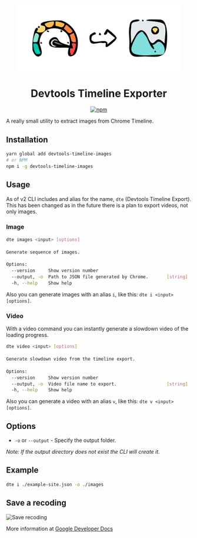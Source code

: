 <p align="center"><img src="./.github/logo.svg" alt="logo" width="450"></p>

<h1 align="center">Devtools Timeline Exporter</h1>

<p align="center">
    <a href="https://www.npmjs.com/package/devtools-timeline-images"><img alt="npm" src="https://img.shields.io/npm/v/devtools-timeline-images.svg"></a>
</p>

A really small utility to extract images from Chrome Timeline.

## Installation

```bash
yarn global add devtools-timeline-images
# or NPM
npm i -g devtools-timeline-images
```

## Usage

As of v2 CLI includes and alias for the name, `dte` (Devtools Timeline Export). This has been changed as in the future
there is a plan to export videos, not only images.

### Image

```bash
dte images <input> [options]

Generate sequence of images.

Options:
  --version     Show version number                                    [boolean]
  --output, -o  Path to JSON file generated by Chrome.       [string] [required]
  -h, --help    Show help                                              [boolean]
```

Also you can generate images with an alias `i`, like this: `dte i <input> [options]`.

### Video
With a video command you can instantly generate a slowdown video of the loading progress.

```bash
dte video <input> [options]

Generate slowdown video from the timeline export.

Options:
  --version     Show version number                                    [boolean]
  --output, -o  Video file name to export.                   [string] [required]
  -h, --help    Show help                                              [boolean]

```

Also you can generate a video with an alias `v`, like this: `dte v <input> [options]`.

## Options
- `-o` or `--output` - Specify the output folder.

*Note: If the output directory does not exist the CLI will create it.*

## Example

```bash
dte i ./example-site.json -o ./images
```

## Save a recoding

![Save recoding](https://developers.google.com/web/tools/chrome-devtools/evaluate-performance/imgs/save-profile.png)

More information at [Google Developer Docs](https://developers.google.com/web/tools/chrome-devtools/evaluate-performance/reference#save)
